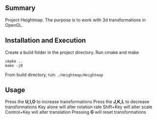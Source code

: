 ## Summary

Project Heightmap. The purpose is to work with 3d transformations in OpenGL. 

## Installation and Execution
Create a build folder in the project directory.
Run cmake and make
```
cmake ..
make -j8
```
From build directory, run:
`./Heightmap/Heightmap`

## Usage
Press the **U,I,O** to increase transformations
Press the **J,K,L** to decrease transformations
	Key alone will alter rotation rate
 	Shift+Key will alter scale
 	Control+Key will alter translation
 Pressing **G** will reset transformations
 

